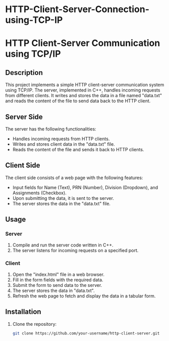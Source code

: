 # HTTP-Client-Server-Connection-using-TCP-IP

# HTTP Client-Server Communication using TCP/IP

## Description

This project implements a simple HTTP client-server communication system using TCP/IP. The server, implemented in C++, handles incoming requests from different clients. It writes and stores the data in a file named "data.txt" and reads the content of the file to send data back to the HTTP client.

## Server Side

The server has the following functionalities:

- Handles incoming requests from HTTP clients.
- Writes and stores client data in the "data.txt" file.
- Reads the content of the file and sends it back to HTTP clients.

## Client Side

The client side consists of a web page with the following features:

- Input fields for Name (Text), PRN (Number), Division (Dropdown), and Assignments (Checkbox).
- Upon submitting the data, it is sent to the server.
- The server stores the data in the "data.txt" file.

## Usage

### Server

1. Compile and run the server code written in C++.
2. The server listens for incoming requests on a specified port.

### Client

1. Open the "index.html" file in a web browser.
2. Fill in the form fields with the required data.
3. Submit the form to send data to the server.
4. The server stores the data in "data.txt".
5. Refresh the web page to fetch and display the data in a tabular form.

## Installation

1. Clone the repository:
   ```bash
   git clone https://github.com/your-username/http-client-server.git
